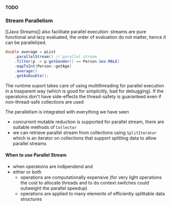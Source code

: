 **TODO**





### Stream Parallelism
[[Java Streams]] also facilitate parallel execution: streams are pure functional and lazy evaluated, the order of evaluation do not matter, hence it can be parallelized.

```java
double average = pList 
	.parallelStream() // parallel stream
	.filter(p -> p.getGender() == Person.Sex.MALE) 
	.mapToInt(Person::getAge) 
	.average() 
	.getAsDouble();
```

The runtime suport takes care of using multithreading for parallel execution in a trasparent way (which is good for simplicitly, bad for debugging).
If the operatoins don't have side-effects the thread-safety is guaranteed even if non-thread-safe collections are used

The perallelism is integrated with everything we have seen
- concurrent mutable reduction is supported for parallel stream, there are suitable methods of `Collector`
- we can retrieve parallel stream from collections using `SplitIterator` which is an iterator on collections that support splitting data to allow parallel streams

#### When to use Parallel Stream
- when operatoins are indipendend and 
- either or both
	- operations are computationally expensive (for very light operations the cost to allocate threads and to do context switches could outweight the parallel speedup)
	- operations are applied to many elements of efficiently splittable data structures